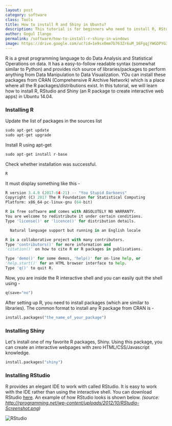```yaml
---
layout: post
category: software
class: Tools
title: How to install R and Shiny in Ubuntu?
description: This tutorial is for beginners who need to install R, RStudio and Shiny in Ubuntu.
author: Gogul Ilango
permalink: /software/how-to-install-r-shiny-in-windows
image: https://drive.google.com/uc?id=1e9sx0mm7b763Zr6uM_16FgqjYWGDPYG3
---
```


R is a great programming language to do Data Analysis and Statistical Operations on data. It has a easy-to-follow readable syntax (somewhat similar to Python) and provides rich source of libraries/packages to perform anything from Data Manipulation to Data Visualization. YOu can install these packages from CRAN (Comprehensive R Archive Network) which is a place where all the R packages/distributions exist. In this tutorial, we will learn how to install R, RStudio and Shiny (an R package to create interactive web apps) in Ubuntu 14.04.

### Installing R

Update the list of packages in the sources list

```python
sudo apt-get update
sudo apt-get upgrade
```

Install R using <span class="coding">apt-get</span>

```python
sudo apt-get install r-base
```

Check whether installation was successful.

```python
R
```

It must display something like this -

```python
R version 3.4.0 (2017-04-21) -- "You Stupid Darkness"
Copyright (C) 2017 The R Foundation for Statistical Computing
Platform: x86_64-pc-linux-gnu (64-bit)

R is free software and comes with ABSOLUTELY NO WARRANTY.
You are welcome to redistribute it under certain conditions.
Type 'license()' or 'licence()' for distribution details.

  Natural language support but running in an English locale

R is a collaborative project with many contributors.
Type 'contributors()' for more information and
'citation()' on how to cite R or R packages in publications.

Type 'demo()' for some demos, 'help()' for on-line help, or
'help.start()' for an HTML browser interface to help.
Type 'q()' to quit R.

```

Now, you are inside the R interactive shell and you can easily quit the shell using - 

```python
q(save="no")
```

After setting up R, you need to install packages (which are similar to libraries). The common format to install any R package from CRAN is -

```python
install.packages("the_name_of_your_package")
```

### Installing Shiny 

Let's install one of my favorite R packages, Shiny. Using this package, you can create an interactive webpages with zero HTML/CSS/Javascript knowledge.

```python
install.packages("shiny")
```

### Installing RStudio
R provides an elegant IDE to work with called RStudio. It is easy to work with the IDE rather than using the interactive shell. You can download RStudio [here](https://www.rstudio.com/products/rstudio/download2/). An example of how RStudio looks is shown below. <em>(source: http://rprogramming.net/wp-content/uploads/2012/10/RStudio-Screenshot.png)</em>

<img src="http://rprogramming.net/wp-content/uploads/2012/10/RStudio-Screenshot.png" alt="RStudio" />
